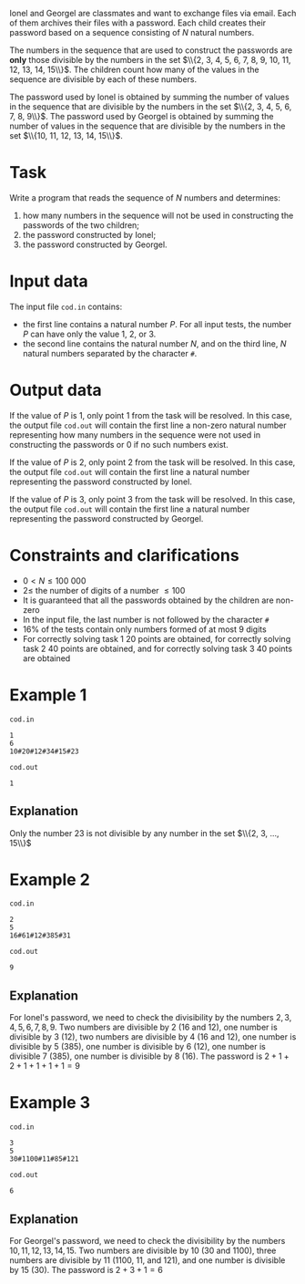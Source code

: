 Ionel and Georgel are classmates and want to exchange files via email. Each of them archives their files with a password. Each child creates their password based on a sequence consisting of $N$ natural numbers.

The numbers in the sequence that are used to construct the passwords are **only** those divisible by the numbers in the set $\\{2, 3, 4, 5, 6, 7, 8, 9, 10, 11, 12, 13, 14, 15\\}$. The children count how many of the values in the sequence are divisible by each of these numbers.

The password used by Ionel is obtained by summing the number of values in the sequence that are divisible by the numbers in the set $\\{2, 3, 4, 5, 6, 7, 8, 9\\}$. The password used by Georgel is obtained by summing the number of values in the sequence that are divisible by the numbers in the set $\\{10, 11, 12, 13, 14, 15\\}$.

# Task

Write a program that reads the sequence of $N$ numbers and determines:

1. how many numbers in the sequence will not be used in constructing the passwords of the two children;
2. the password constructed by Ionel;
3. the password constructed by Georgel.

# Input data

The input file `cod.in` contains:

- the first line contains a natural number $P$. For all input tests, the number $P$ can have only the value $1$, $2$, or $3$.
- the second line contains the natural number $N$, and on the third line, $N$ natural numbers separated by the character `#`.

# Output data

If the value of $P$ is $1$, only point $1$ from the task will be resolved. In this case, the output file `cod.out` will contain the first line a non-zero natural number representing how many numbers in the sequence were not used in constructing the passwords or $0$ if no such numbers exist.

If the value of $P$ is $2$, only point $2$ from the task will be resolved. In this case, the output file `cod.out` will contain the first line a natural number representing the password constructed by Ionel.

If the value of $P$ is $3$, only point $3$ from the task will be resolved. In this case, the output file `cod.out` will contain the first line a natural number representing the password constructed by Georgel.

# Constraints and clarifications

* $0 < N \leq 100\ 000$
* $2 \leq$ the number of digits of a number $\leq 100$
* It is guaranteed that all the passwords obtained by the children are non-zero
* In the input file, the last number is not followed by the character `#`
* $16\%$ of the tests contain only numbers formed of at most $9$ digits
* For correctly solving task $1$ $20$ points are obtained, for correctly solving task $2$ $40$ points are obtained, and for correctly solving task $3$ $40$ points are obtained

# Example 1

`cod.in`
```
1
6
10#20#12#34#15#23
```

`cod.out`
```
1
```

## Explanation

Only the number $23$ is not divisible by any number in the set $\\{2, 3, ..., 15\\}$

# Example 2

`cod.in`
```
2
5
16#61#12#385#31
```

`cod.out`
```
9
```

## Explanation

For Ionel's password, we need to check the divisibility by the numbers $2, 3, 4, 5, 6, 7, 8, 9$. Two numbers are divisible by $2$ ($16$ and $12$), one number is divisible by $3$ ($12$), two numbers are divisible by $4$ ($16$ and $12$), one number is divisible by $5$ ($385$), one number is divisible by $6$ ($12$), one number is divisible $7$ ($385$), one number is divisible by $8$ ($16$). The password is $2 + 1 + 2 + 1 + 1 + 1 + 1 = 9$

# Example 3

`cod.in`
```
3
5
30#1100#11#85#121
```

`cod.out`
```
6
```

## Explanation

For Georgel's password, we need to check the divisibility by the numbers $10, 11, 12, 13, 14, 15$. Two numbers are divisible by $10$ ($30$ and $1100$), three numbers are divisible by $11$ ($1100$, $11$, and $121$), and one number is divisible by $15$ ($30$). The password is $2 + 3 + 1 = 6$